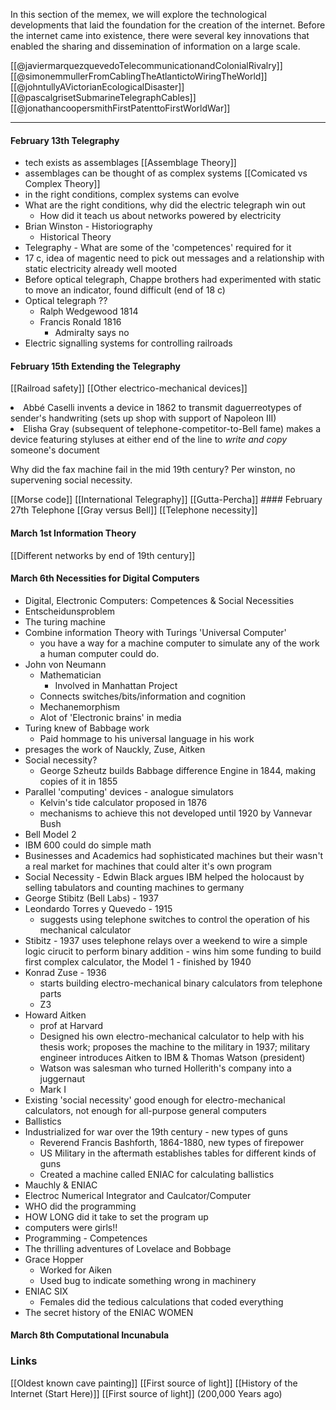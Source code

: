 In this section of the memex, we will explore the technological developments that laid the foundation for the creation of the internet. Before the internet came into existence, there were several key innovations that enabled the sharing and dissemination of information on a large scale.

[[@javiermarquezquevedoTelecommunicationandColonialRivalry]]
[[@simonemmullerFromCablingTheAtlantictoWiringTheWorld]]
[[@johntullyAVictorianEcologicalDisaster]]
[[@pascalgrisetSubmarineTelegraphCables]]
[[@jonathancoopersmithFirstPatenttoFirstWorldWar]]

---

#### February 13th Telegraphy
- tech exists as assemblages [[Assemblage Theory]] 
- assemblages can be thought of as complex systems [[Comicated vs Complex Theory]] 
- in the right conditions, complex systems can evolve
- What are the right conditions, why did the electric telegraph win out
	- How did it teach us about networks powered by electricity
- Brian Winston - Historiography
	- Historical Theory
- Telegraphy - What are some of the 'competences' required for it
- 17 c, idea of magentic need to pick out messages and a relationship with static electricity already well mooted
- Before optical telegraph, Chappe brothers had experimented with static to move an indicator, found difficult (end of 18 c)
- Optical telegraph ??
	- Ralph Wedgewood 1814
	- Francis Ronald 1816
		- Admiralty says no
- Electric signalling systems for controlling railroads
#### February 15th Extending the Telegraphy 
[[Railroad safety]] 
[[Other electrico-mechanical devices]] 
<li>Abbé Caselli invents a device in 1862 to transmit daguerreotypes of sender&#39;s handwriting (sets up shop with support of Napoleon III)</li> 
<li>Elisha Gray (subsequent of telephone-competitor-to-Bell fame) makes a device featuring styluses at either end of the line to <em>write and copy</em> someone&#39;s document</li>
<p>Why did the fax machine fail in the mid 19th century? Per winston, no supervening social necessity.</p>
[[Morse code]] 
[[International Telegraphy]] 
[[Gutta-Percha]] 
#### February 27th Telephone 
[[Gray versus Bell]] 
[[Telephone necessity]] 

#### March 1st Information Theory
[[Different networks by end of 19th century]]

#### March 6th Necessities for Digital Computers
- Digital, Electronic Computers: Competences & Social Necessities
- Entscheidunsproblem
- The turing machine
- Combine information Theory with Turings 'Universal Computer'
	- you have a way for a machine computer to simulate any of the work a human computer could do.
- John von Neumann
	- Mathematician
		- Involved in Manhattan Project
	- Connects switches/bits/information and cognition
	- Mechanemorphism
	- Alot of 'Electronic brains' in media
- Turing knew of Babbage work
	- Paid hommage to his universal language in his work
- presages the work of Nauckly, Zuse, Aitken
- Social necessity?
	- George Szheutz builds Babbage difference Engine in 1844, making copies of it in 1855
- Parallel 'computing' devices - analogue simulators
	- Kelvin's tide calculator proposed in 1876
	- mechanisms to achieve this not developed until 1920 by Vannevar Bush
- Bell Model 2
- IBM 600 could do simple math 
- Businesses and Academics had sophisticated machines but their wasn't a real market for machines that could alter it's own program
- Social Necessity - Edwin Black argues IBM helped the holocaust by selling tabulators and counting machines to germany
- George Stibitz (Bell Labs) - 1937
- Leondardo Torres y Quevedo - 1915
	- suggests using telephone switches to control the operation of his mechanical calculator
- Stibitz - 1937 uses telephone relays over a weekend to wire a simple logic cirucit to perform binary addition - wins him some funding to build first complex calculator, the Model 1 - finished by 1940
- Konrad Zuse - 1936
	- starts building electro-mechanical binary calculators from telephone parts
	- Z3
- Howard Aitken
	- prof at Harvard 
	- Designed his own electro-mechanical calculator to help with his thesis work; proposes the machine to the military in 1937; military engineer introduces Aitken to IBM & Thomas Watson (president)
	- Watson was salesman who turned Hollerith's company into a juggernaut
	- Mark I
- Existing 'social necessity' good enough for electro-mechanical calculators, not enough for all-purpose general computers
- Ballistics
- Industrialized for war over the 19th century - new types of guns
	- Reverend Francis Bashforth, 1864-1880, new types of firepower
	- US Military in the aftermath establishes tables for different kinds of guns
	- Created a machine called ENIAC for calculating ballistics
- Mauchly & ENIAC
- Electroc Numerical Integrator and Caulcator/Computer
- WHO did the programming
- HOW LONG did it take to set the program up
- computers were girls!!
- Programming - Competences
- The thrilling adventures of Lovelace and Bobbage
- Grace Hopper 
	- Worked for Aiken 
	- Used bug to indicate something wrong in machinery
- ENIAC SIX
	- Females did the tedious calculations that coded everything
- The secret history of the ENIAC WOMEN

#### March 8th Computational Incunabula


### Links

[[Oldest known cave painting]]
[[First source of light]] 
[[History of the Internet (Start Here)]] 
[[First source of light]] (200,000 Years ago)